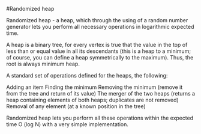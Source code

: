 <!--?title Randomized heap -->
#Randomized heap

Randomized heap - a heap, which through the using of a random number generator lets you perform all necessary operations in logarithmic expected time.

A heap is a binary tree, for every vertex is true that the value in the top of less than or equal value in all its descendants (this is a heap to a minimum; of course, you can define a heap symmetrically to the maximum). Thus, the root is always minimum heap.

A standard set of operations defined for the heaps, the following:

Adding an item
Finding the minimum
Removing the minimum (remove it from the tree and return of its value)
The merger of the two heaps (returns a heap containing elements of both heaps; duplicates are not removed)
Removal of any element (at a known position in the tree)

Randomized heap lets you perform all these operations within the expected time O (log N) with a very simple implementation.
